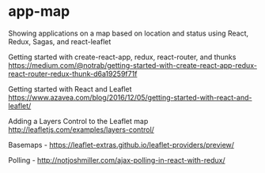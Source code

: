 # app-map
Showing applications on a map based on location and status using React, Redux, Sagas, and react-leaflet

Getting started with create-react-app, redux, react-router, and thunks
https://medium.com/@notrab/getting-started-with-create-react-app-redux-react-router-redux-thunk-d6a19259f71f

Getting started with React and Leaflet
https://www.azavea.com/blog/2016/12/05/getting-started-with-react-and-leaflet/

Adding a Layers Control to the Leaflet map
http://leafletjs.com/examples/layers-control/

Basemaps - https://leaflet-extras.github.io/leaflet-providers/preview/

Polling - http://notjoshmiller.com/ajax-polling-in-react-with-redux/

